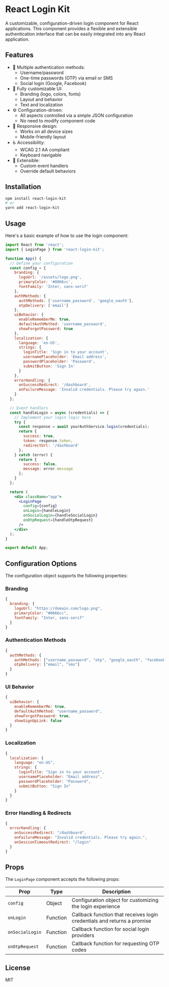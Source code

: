 # React Login Kit

A customizable, configuration-driven login component for React applications. This component provides a flexible and extensible authentication interface that can be easily integrated into any React application.

## Features

- 🔐 Multiple authentication methods:
  - Username/password
  - One-time passwords (OTP) via email or SMS
  - Social login (Google, Facebook)
- 🎨 Fully customizable UI:
  - Branding (logo, colors, fonts)
  - Layout and behavior
  - Text and localization
- ⚙️ Configuration-driven:
  - All aspects controlled via a simple JSON configuration
  - No need to modify component code
- 📱 Responsive design:
  - Works on all device sizes
  - Mobile-friendly layout
- ♿ Accessibility:
  - WCAG 2.1 AA compliant
  - Keyboard navigable
- 🔄 Extensible:
  - Custom event handlers
  - Override default behaviors

## Installation

```bash
npm install react-login-kit
# or
yarn add react-login-kit
```

## Usage

Here's a basic example of how to use the login component:

```jsx
import React from 'react';
import { LoginPage } from 'react-login-kit';

function App() {
  // Define your configuration
  const config = {
    branding: {
      logoUrl: '/assets/logo.png',
      primaryColor: '#0066cc',
      fontFamily: 'Inter, sans-serif'
    },
    authMethods: {
      authMethods: ['username_password', 'google_oauth'],
      otpDelivery: ['email']
    },
    uiBehavior: {
      enableRememberMe: true,
      defaultAuthMethod: 'username_password',
      showForgotPassword: true
    },
    localization: {
      language: 'en-US',
      strings: {
        loginTitle: 'Sign in to your account',
        usernamePlaceholder: 'Email address',
        passwordPlaceholder: 'Password',
        submitButton: 'Sign In'
      }
    },
    errorHandling: {
      onSuccessRedirect: '/dashboard',
      onFailureMessage: 'Invalid credentials. Please try again.'
    }
  };

  // Event handlers
  const handleLogin = async (credentials) => {
    // Implement your login logic here
    try {
      const response = await yourAuthService.login(credentials);
      return {
        success: true,
        token: response.token,
        redirectUrl: '/dashboard'
      };
    } catch (error) {
      return {
        success: false,
        message: error.message
      };
    }
  };

  return (
    <div className="app">
      <LoginPage 
        config={config} 
        onLogin={handleLogin}
        onSocialLogin={handleSocialLogin}
        onOtpRequest={handleOtpRequest}
      />
    </div>
  );
}

export default App;
```

## Configuration Options

The configuration object supports the following properties:

### Branding

```javascript
{
  branding: {
    logoUrl: "https://domain.com/logo.png",
    primaryColor: "#0066cc",
    fontFamily: "Inter, sans-serif"
  }
}
```

### Authentication Methods

```javascript
{
  authMethods: {
    authMethods: ["username_password", "otp", "google_oauth", "facebook_oauth"],
    otpDelivery: ["email", "sms"]
  }
}
```

### UI Behavior

```javascript
{
  uiBehavior: {
    enableRememberMe: true,
    defaultAuthMethod: "username_password",
    showForgotPassword: true,
    showSignUpLink: false
  }
}
```

### Localization

```javascript
{
  localization: {
    language: "en-US",
    strings: {
      loginTitle: "Sign in to your account",
      usernamePlaceholder: "Email address",
      passwordPlaceholder: "Password",
      submitButton: "Sign In"
    }
  }
}
```

### Error Handling & Redirects

```javascript
{
  errorHandling: {
    onSuccessRedirect: "/dashboard",
    onFailureMessage: "Invalid credentials. Please try again.",
    onSessionTimeoutRedirect: "/login"
  }
}
```

## Props

The `LoginPage` component accepts the following props:

| Prop | Type | Description |
|------|------|-------------|
| `config` | Object | Configuration object for customizing the login experience |
| `onLogin` | Function | Callback function that receives login credentials and returns a promise |
| `onSocialLogin` | Function | Callback function for social login providers |
| `onOtpRequest` | Function | Callback function for requesting OTP codes |

## License

MIT 
